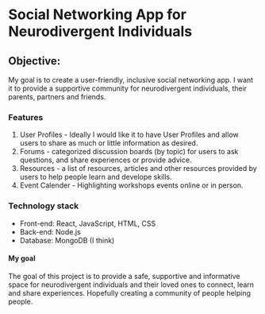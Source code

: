 # Social Networking App for Neurodivergent Individuals

## Objective:
My goal is to create a user-friendly, inclusive social networking app. I want it to provide a supportive community for neurodivergent individuals, their parents, partners and friends.

### Features
1. User Profiles - Ideally I would like it to have User Profiles and allow users to share as much or little information as desired.
2. Forums - categorized discussion boards (by topic) for users to ask questions, and share experiences or provide advice.
3. Resources - a list of resources, articles and other resources provided by users to help people learn and develope skills.
5. Event Calender - Highlighting workshops events online or in person.

### Technology stack
- Front-end: React, JavaScript, HTML, CSS
- Back-end: Node.js
- Database: MongoDB (I think)

#### My goal
The goal of this project is to provide a safe, supportive and informative space for neurodivergent individuals and their loved ones to connect, learn and share experiences. Hopefully creating a community of people helping people.

